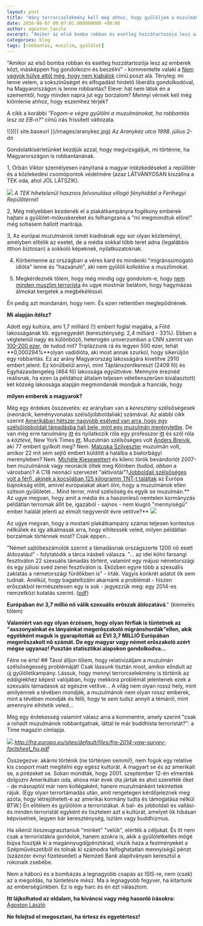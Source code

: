```yaml
---
layout: post
title: "Hány terrorcselekmény kell még ahhoz, hogy gyűlöljem a muzulmánokat?"
date: 2016-06-07 09:07:01.000000000 +00:00
author: agoston_laszlo
excerpt: "Amikor az első bomba robban és esetleg hozzátartozója lesz az emberek közt, másképpen fog gondolkozni és beszélni - kommentelte valaki a Nem vagyok hülye attól még, hogy nem kiabálok című poszt alá. Tényleg: mi lenne velem, a sokszínűséget és elfogadást hirdető liberális gondolkodóval, ha Magyarországon is lenne robbantás?"
categories: blog
tags: [robbantás, muszlim, gyűlölet]
---
```

"Amikor az első bomba robban és esetleg hozzátartozója lesz az emberek közt, másképpen fog gondolkozni és beszélni" - kommentelte valaki a [Nem vagyok hülye attól még, hogy nem kiabálok](http://agostonlaszlo.hu/hu/blog/70-nem-vagyok-hulye-attol-meg-hogy-nem-kiabalok) című poszt alá. Tényleg: mi lenne velem, a sokszínűséget és elfogadást hirdető liberális gondolkodóval, ha Magyarországon is lenne robbantás? Eleve: hát nem látok én a szememtől, hogy minden napra jut egy borzalom? Mennyi vérnek kell még kiömlenie ahhoz, hogy eszemhez térjek?

A cikk a korábbi _"Fogom-e végre gyűlölni a muzulmánokat, ha robbantás lesz az EB-n?"_ című írás frissített változata.

![]({{ site.baseurl }}/images/aranykez.jpg)
_Az Aranykéz utca 1998. július 2-án_

Gondolatkísérletünket kezdjük azzal, hogy megvizsgáljuk, mi történne, ha Magyarországon is robbantanának.

1, Orbán Viktor személyesen irányítaná a magyar intézkedéseket a repülőtér és a közlekedési csomópontok védelmére (azaz LÁTVÁNYOSAN kiszállna a TEK oda, ahol JÓL LÁTSZIK).

![]({{site.baseurl}}/images/tek.JPG)
_A TEK hihetelenül hasznos felvonulása villogó fényhíddal a Ferihegyi Repülőtérnél_

2, Még mélyebben kezdenék el a plakátkampányra fogékony emberek hajtani a gyűlölet-mókuskereket és felhangzana a "mi megmondtuk előre!" még sohasem hallott mantrája.

3, Az európai muzulmánok ismét kiadnának egy sor olyan közleményt, amelyben elítélik az esetet, de a média sokkal több teret adna (legalábbis itthon biztosan) a sokkoló képeknek, nyilatkozatoknak.

4. Körbemenne az országban a véres kard és mindenki "migránssimogató idióta" lenne és "hazaáruló", aki nem gyűlöli _kollektíve_ a muszlimokat.

5. Megkérdeznék tőlem, hogy még mindig úgy gondolom-e, hogy [nem minden muszlim terrorista](https://www.facebook.com/agostonlaszloartist/videos/816269201810513/) és ugye mostmár belátom, hogy hagymázas álmokat kergetek a megbékéléssel.

Én pedig azt mondanám, hogy nem. És ezen rettentően meglepődnének.

**Mi alapján ítélsz?**

Adott egy kultúra, ami 1,7 milliárd (!) embert foglal magába, a Föld lakosságának kb. egynegyedét (kereszténység: 2,4 milliárd - 33%). Ebben a végtelenül nagy és különböző, heterogén univerzumban a CNN szerint van [100-200 ezer](http://edition.cnn.com/2014/09/26/opinion/bergen-schneider-how-many-jihadists/), de tudod mit? Triplázzunk rá és legyen 500 ezer, tehát **0,000294%**olyan vadidióta, aki most annak szurkol, hogy sikerüljön egy robbantás. Ez az arány Magyarország lakosságára kivetítve 2910 embert jelent. Ez körülbelül annyi, mint Táplánszentkereszt (2409 fő) és Egyházasdengeleg (464 fő) lakossága együttvéve. Mennyire éreznéd reálisnak, ha ezen (a példához általam teljesen véletlenszerűen kiválasztott) két község lakossága alapján megmondanák mondjuk a franciák, hogy

**milyen emberek a magyarok?**

Még egy érdekes összevetés: ez arányban van a _keresztény_ szélsőségesek (neonácik, keményvonalas szélsőjobboldaliak) számával. Az alábbi cikk szerint [Amerikában hétszer nagyobb esélyed van arra, hogy egy szélsőjobboldali támadásba halj bele, mint egy muzulmán merényletbe](http://thinkprogress.org/justice/2015/11/30/3725562/you-are-more-than-7-times-as-likely-to-be-killed-by-a-right-wing-extemist-than-by-muslim-terrorists/). De van még erre tanulmány [itt](http://time.com/3934980/right-wing-extremists-white-terrorism-islamist-jihadi-dangerous/) és nyilatkozik róla egy professzor [itt](http://www.thecollegefix.com/post/25885/) és szól róla a _köztévé_, New York Times [itt](http://www.nytimes.com/2015/06/25/us/tally-of-attacks-in-us-challenges-perceptions-of-top-terror-threat.html?_r=0). Muzulmán szélsőséges volt [Anders Breivik](https://hu.wikipedia.org/wiki/Anders_Behring_Breivik), aki 77 embert gyilkolt meg? Nem. [Matuska Szilveszter](https://hu.wikipedia.org/wiki/Matuska_Szilveszter) muzulmán volt, amikor 22 mit sem sejtő embert küldött a halálba a biatorbágyi merényleben? Nem. [Michéle Kiesewettert](https://en.wikipedia.org/wiki/Murder_of_Mich%C3%A9le_Kiesewetter) és kilenc török bevándorlót 2007-ben muzulmánok vagy neonácik öltek meg Kölnben (tudod, _abban_ a városban)? A C18 neonáci szervezet "aktivistái"?[Jobboldali szélsőséges volt a férfi, akinek a kocsijában 125 kilogramm TNT-t találtak]( http://www.theguardian.com/world/2016/jun/06/ukraine-detained-french-citizen-plotting-euro-2016-attacks) az Európa bajnokság előtt, amivel európaiakat akart ölni, hogy a muzulmánok ellen szítson gyűlöletet...  Mind terror, mind szélsőség és egyik se muzulmán.**
Az ugye megvan, hogy amit a média és a haszonleső nemtelen kormányzás példátlan terrornak állít be, igazából - sajnos - nem kiugró "mennyiségű" ember halálát jelenti az elmúlt negyvenöt évre vetítve?**
![]({{site.baseurl}}/images/tek.JPG)

Az ugye megvan, hogy a mostani plakátkampány számai teljesen kontextus nélküliek és így alkalmasak arra, hogy elhitessék veled, milyen példátlan borzalmak történnek most? Csak éppen...

"Német sajtóbeszámolók szerint a támadásnak országszerte 1200 nő esett áldozatául" - folytatódik a tárca írásbeli válasza. "... az idei kölni farsangi fesztiválon 22 szexuális támadás történt, valamint egy májusi németországi és egy júliusi svéd zenei fesztiválon is. Eközben egyre több a szexuális zaklatás a németországi fürdőkben is" - írták. Vagyis konkrét adatot ők sem tudnak. Anélkül, hogy bagatellizálni akarnánk a problémát - hiszen erőszakból természetesen egy is sok - jegyezzük meg: egy 2014-es nemzetközi kutatás szerint. ([pdf](http://fra.europa.eu/sites/default/files/fra-2014-vaw-survey-factsheet_hu.pdf))  

**Európában évi 3,7 millió nő válik szexuális erőszak áldozatává**." (kiemelés tőlem)

**Valamiért van egy olyan érzésem, hogy olyan férfiak is tüntetnek az "asszonyainkat és lányainkat megerőszakoló migránshordák"ellen, akik egyébként maguk is gyarapították az ÉVI 3,7 MILLIÓ Európában megerőszakolt nő számát. De egy magyar vagy német erőszakoló azért mégse ugyanaz! Pusztán statisztikai alapokon gondolkodva...**

Félre ne érts! ## Távol álljon tőlem, hogy relativizáljam a muzulmán szélsőségesség problémáját!
Csak lássunk tisztán most, amikor elindult az új gyűlöletkampány. Lássuk, hogy mennyi terrorcselekmény is történik az eddigiekhez képest valójában, hogy mekkora problémát jelentenek ezek a szexuális támadások az egészre vetítve... A világ nem olyan rossz hely, mint amilyennek a tévében mondják, a muzulmánok nem olyan rossz emberek, mint a tévében mondják és félő, hogy te sem tudsz annyit a témáról, mint amennyire elhitetik veled...

Még egy érdekesség valamint válasz arra a kommentre, amely szerint "csak a rohadt muzulmánok robbantgatnak, láttál te már buddhista terroristát?": a Time magazin címlapja.

![]({{site.baseurl}}/images/aldozatok.jpg)
_http://fra.europa.eu/sites/default/files/fra-2014-vaw-survey-factsheet_hu.pdf_

Összegezve: akármi történik (ne történjen semmi!), nem fogok egy relatíve kis csoport miatt megítélni egy egész kultúrát. A magyart se és az amerikait se, a pirézeket se. Sokan mondták, hogy 2001. szeptember 12-én elmentek dolgozni Amerikában oda, ahova már évek óta jártak és ahol szerették őket - de másnaptól már nem kollégaként, hanem muzulmánként tekintettek rájuk. (Egy olyan terrortámadás után, amit rengetegen kérdőjeleznek meg azóta, hogy létrejöhetett-e az amerikai kormány tudta és támogatása nélkül BTW.) Én elítélem és gyűlölöm a terroristákat. A bal- és jobboldali és vallási- és minden terroristát egyként és tisztelem azt a kultúrát, amelyet ők hibásan képviselnek, legyen bár kereszténység, iszlám vagy buddhizmus.

Ha sikerül összeugrasztaniuk "minket" "velük", elérték a céljukat. És itt nem csak a terroristákra gondolok, hanem azokra is, akik a gyűlöletkeltés mögé bújva fosztják ki a magánnyugdíjpénztárad, viszik haza a festményeket a Szépművészetiből és tolnak ki számodra felfoghatatlan mennyiségű pénzt (százezer évnyi fizetésedet) a Nemzeti Bank alapítványain keresztül a rokonaik zsebébe.

Nem a háború és a bombázás a legnagyobb csapás az ISIS-re, nem (csak) az a megoldás, ha tüntetésre mész. Ma a legnagyobb fegyver, ha kitartunk az emberségünkben. Ez is egy harc és én ezt választom.

**Itt lájkolhatod az oldalam, ha kíváncsi vagy még hasonló írásokra:**
[Ágoston László](https://www.facebook.com/agostonlaszloartist) 

**Ne felejtsd el megosztani, ha értesz és egyetértesz!**

